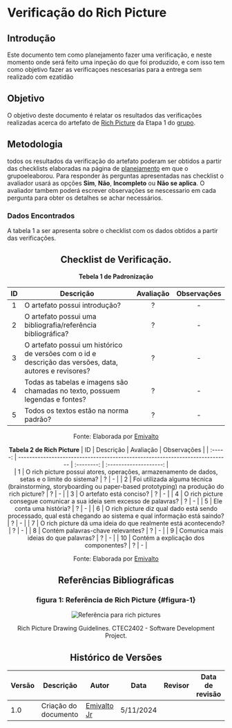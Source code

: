 # Verificação do Rich Picture

## Introdução

Este documento tem como planejamento fazer uma verificação, e neste momento onde será feito uma inpeção do que foi produzido, e com isso tem como objetivo fazer as verificaçoes nescesarias para a entrega sem realizado com ezatidão

## Objetivo

O objetivo deste documento é relatar os resultados das verificações realizadas acerca do artefato de [Rich Picture](https://requisitos-de-software.github.io/2024.2-MeuSUSDigital/pre-rastreabilidade/rich-picture/) da Etapa 1 do [grupo](https://requisitos-de-software.github.io/2024.2-MeuSUSDigital/).

## Metodologia

todos os resultados da verificação do artefato poderam ser obtidos a partir das checklists elaboradas na página de [planejamento](https://requisitos-de-software.github.io/2024.2-MeuSUSDigital/planejamento/cronograma-planejamento/) em que o grupoeleaborou. Para responder às perguntas apresentadas nas checklist o avaliador usará as opções **Sim**, **Não**, **Incompleto** ou **Não se aplica**. O avaliador tambem poderá escrever observações se nescessario em cada pergunta para obter os detalhes se achar necessários.


</center>

### Dados Encontrados

A tabela 1 a ser apresenta sobre o checklist com os dados obtidos a partir das verificações. 

<center>

## Checklist de Verificação.

**Tebela 1 de Padronização**

|    ID    |                     Descrição                     | Avaliação  |            Observações             |
| :------: | ------------------------------------------------- | :--------: | :--------------------------------: |
|    1     | O artefato possui introdução?                                                 |    ?    |             -             |
|    2     | O artefato possui uma bibliografia/referência bibliográfica?                  |    ?    |             -             |
|    3     | O artefato possui um histórico de versões com o id e descrição das versões, data, autores e revisores? |  ?  |  -   |
|    4     | Todas as tabelas e imagens são chamadas no texto, possuem legendas e fontes?  |    ?    |             -             |
|    5     | Todos os textos estão na norma padrão?                                        |    ?    |             -      

Fonte: Elaborada por [Emivalto](https://github.com/EmivaltoJrr)

**Tabela 2 de Rich Picture** 
|    ID   |                     Descrição                                                | Avaliação  |       Observações      |
| :-----: | ---------------------------------------------------------------------------- | :--------: | :--------------------: |     
|    1    | O rich picture possui atores, operações, armazenamento de dados, setas e o limite do sistema?  |  ?   |      -      |
|    2    | Foi utilizada alguma técnica (brainstorming, storyboarding ou paper-based prototyping) na produção do rich picture? |  ?   |   - |
|    3    | O artefato está conciso?                                                     |    ?     |             -            |
|    4    | O rich picture consegue comunicar a sua ideia sem excesso de palavras?       |    ?     |             -            |
|    5    | Ele conta uma história?                                                      |    ?     |             -            |
|    6    | O rich picture diz qual dado está sendo processado, qual está chegando ao sistema e qual informação está saindo?   |  ?   | -    |
|    7    | O rich picture dá uma ideia do que realmente está acontecendo?               |    ?     |             -            |
|    8    | Contém palavras-chave relevantes?                                            |    ?     |             -            |
|    9    | Comunica mais ideias do que palavras?                                        |    ?     |             -            |
|    10   | Contém a explicação dos componentes?                                        |    ?     |             -            |

Fonte: Elaborada por [Emivalto](https://github.com/EmivaltoJrr)

## Referências Bibliográficas

### figura 1: Referência de Rich Picture {#figura-1}

![Referência para rich pictures](../assets/images/richpicture.png)

Rich Picture Drawing Guidelines. CTEC2402 - Software Development Project.

## Histórico de Versões

| Versão | Descrição | Autor | Data | Revisor | Data de revisão |  
|--------|-----------|-------|------|---------|-----------------|
|  1.0   | Criação do documento | [Emivalto Jr](https://github.com/EmivaltoJrr) | 5/11/2024 |  |  |
